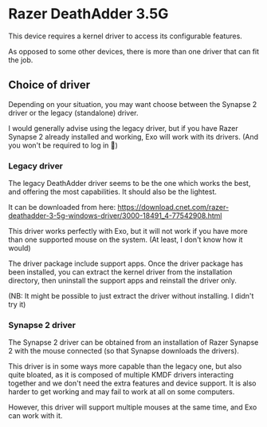 # Razer DeathAdder 3.5G

This device requires a kernel driver to access its configurable features.

As opposed to some other devices, there is more than one driver that can fit the job.

## Choice of driver

Depending on your situation, you may want choose between the Synapse 2 driver or the legacy (standalone) driver.

I would generally advise using the legacy driver, but if you have Razer Synapse 2 already installed and working, Exo will work with its drivers. (And you won't be required to log in 🤭)

### Legacy driver

The legacy DeathAdder driver seems to be the one which works the best, and offering the most capabilities. It should also be the lightest.

It can be downloaded from here: https://download.cnet.com/razer-deathadder-3-5g-windows-driver/3000-18491_4-77542908.html

This driver works perfectly with Exo, but it will not work if you have more than one supported mouse on the system. (At least, I don't know how it would)

The driver package include support apps.
Once the driver package has been installed, you can extract the kernel driver from the installation directory, then uninstall the support apps and reinstall the driver only.

(NB: It might be possible to just extract the driver without installing. I didn't try it)

### Synapse 2 driver

The Synapse 2 driver can be obtained from an installation of Razer Synapse 2 with the mouse connected (so that Synapse downloads the drivers).

This driver is in some ways more capable than the legacy one, but also quite bloated, as it is composed of multiple KMDF drivers interacting together and we don't need the extra features and device support.
It is also harder to get working and may fail to work at all on some computers.

However, this driver will support multiple mouses at the same time, and Exo can work with it.

